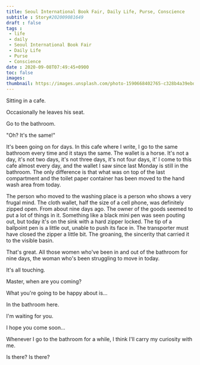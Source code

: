 ```yaml
---
title: Seoul International Book Fair, Daily Life, Purse, Conscience
subtitle : Story#202009081649
draft : false
tags :
 - life
 - daily
 - Seoul International Book Fair
 - Daily Life
 - Purse
 - Conscience
date : 2020-09-08T07:49:45+0900
toc: false
images: 
thumbnail: https://images.unsplash.com/photo-1590668402765-c328b4a39ebd?ixlib=rb-1.2.1&q=80&fm=jpg&crop=entropy&cs=tinysrgb&w=1080&fit=max&ixid=eyJhcHBfaWQiOjE1NTU0OX0
---
```


Sitting in a cafe.  

Occasionally he leaves his seat.  

Go to the bathroom.  

"Oh? It's the same!"  

It's been going on for days. In this cafe where I write, I go to the same bathroom every time and it stays the same. The wallet is a horse. It's not a day, it's not two days, it's not three days, it's not four days, it' I come to this cafe almost every day, and the wallet I saw since last Monday is still in the bathroom. The only difference is that what was on top of the last compartment and the toilet paper container has been moved to the hand wash area from today.  

The person who moved to the washing place is a person who shows a very frugal mind. The cloth wallet, half the size of a cell phone, was definitely zipped open. From about nine days ago. The owner of the goods seemed to put a lot of things in it. Something like a black mini pen was seen pouting out, but today it's on the sink with a hard zipper locked. The tip of a ballpoint pen is a little out, unable to push its face in. The transporter must have closed the zipper a little bit. The groaning, the sincerity that carried it to the visible basin.  

That's great. All those women who've been in and out of the bathroom for nine days, the woman who's been struggling to move in today.  

It's all touching.  

Master, when are you coming?  

What you're going to be happy about is...  

In the bathroom here.  

I'm waiting for you.  

I hope you come soon...  

Whenever I go to the bathroom for a while, I think I'll carry my curiosity with me.  

Is there? Is there?  

